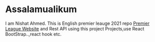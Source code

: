 # Assalamualikum
I am Nishat Ahmed. This is English premier leauge 2021 repo
[Premier League Website](https://modest-lovelace-7df389.netlify.app/)
and Rest API using this project Projects,use React BootStrap..,react hook etc.
